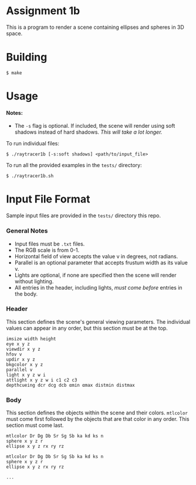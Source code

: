 # Assignment 1b
This is a program to render a scene containing ellipses and spheres in 3D space.

# Building
`$ make`

# Usage
#### Notes:

- The `-s` flag is optional. If included, the scene will render using soft shadows instead of hard shadows. _This will take a lot longer._

To run individual files:

`$ ./raytracer1b [-s:soft shadows] <path/to/input_file>`

To run all the provided examples in the `tests/` directory:

`$ ./raytracer1b.sh`

# Input File Format
Sample input files are provided in the `tests/` directory this repo.

### General Notes
- Input files must be `.txt` files.
- The RGB scale is from 0-1.
- Horizontal field of view accepts the value v in degrees, not radians.
- Parallel is an optional parameter that accepts frustum width as its value v.
- Lights are optional, if none are specified then the scene will render without lighting.
- All entries in the header, including lights, _must come before_ entries in the body.

### Header
This section defines the scene's general viewing parameters. The individual values can appear in any order, but this section must be at the top.
```
imsize width height
eye x y z
viewdir x y z
hfov v
updir x y z
bkgcolor x y z
parallel v
light x y z w i
attlight x y z w i c1 c2 c3
depthcueing dcr dcg dcb αmin αmax distmin distmax
```
### Body
This section defines the objects within the scene and their colors. `mtlcolor` must come first followed by the objects that are that color in any order. This section must come last.
```
mtlcolor Dr Dg Db Sr Sg Sb ka kd ks n
sphere x y z r
ellipse x y z rx ry rz

mtlcolor Dr Dg Db Sr Sg Sb ka kd ks n
sphere x y z r
ellipse x y z rx ry rz

...
```
